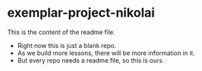 # exemplar-project-nikolai

This is the content of the readme file.

* Right now this is just a blank repo.
* As we build more lessons, there will be more information in it.
* But every repo needs a readme file, so this is ours.
